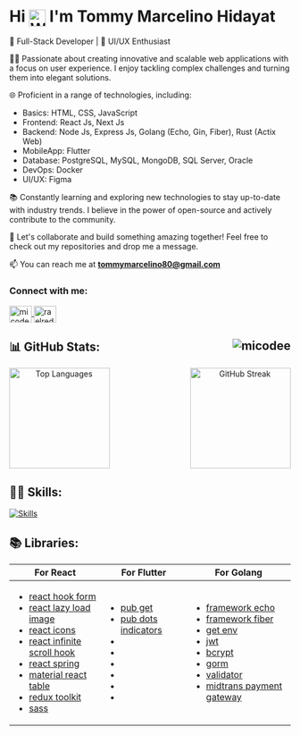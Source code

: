 <h1>Hi <img src="https://user-images.githubusercontent.com/18350557/176309783-0785949b-9127-417c-8b55-ab5a4333674e.gif" alt="Waving Hand" style="width: 30px; vertical-align: middle;"> I'm Tommy Marcelino Hidayat</h1>


🚀 Full-Stack Developer | 🎨 UI/UX Enthusiast

👨‍💻 Passionate about creating innovative and scalable web applications with a focus on user experience. I enjoy tackling complex challenges and turning them into elegant solutions. 

🌐 Proficient in a range of technologies, including:
   - Basics: HTML, CSS, JavaScript
   - Frontend: React Js, Next Js
   - Backend: Node Js, Express Js, Golang (Echo, Gin, Fiber), Rust (Actix Web)
   - MobileApp: Flutter
   - Database: PostgreSQL, MySQL, MongoDB, SQL Server, Oracle
   - DevOps: Docker
   - UI/UX: Figma

📚 Constantly learning and exploring new technologies to stay up-to-date with industry trends. I believe in the power of open-source and actively contribute to the community.

🎯 Let's collaborate and build something amazing together! Feel free to check out my repositories and drop me a message.

📫 You can reach me at **tommymarcelino80@gmail.com**

<h3 align="left">Connect with me:</h3>
<p align="left">
<a href="https://www.linkedin.com/in/tommy16" target="blank">
  <img align="center" src="https://raw.githubusercontent.com/rahuldkjain/github-profile-readme-generator/master/src/images/icons/Social/linked-in-alt.svg" alt="micodee" height="30" width="40" />
</a>
<a href="https://instagram.com/micodeee" target="blank">
  <img align="center" src="https://raw.githubusercontent.com/rahuldkjain/github-profile-readme-generator/master/src/images/icons/Social/instagram.svg" alt="raelredd" height="30" width="40" />
</a>
</p>

<h2 align="left">📊 GitHub Stats: <img align="right" src="https://komarev.com/ghpvc/?username=micodee&label=Profile%20views&color=0e75b6&style=flat" alt="micodee" /></h2>
<div align="center" style="display: flex; justify-content: space-between; align-items: center;">
<img height="180" src="https://github-readme-stats.vercel.app/api/top-langs/?username=micodee&theme=radical&hide_border=true&include_all_commits=true&count_private=false&layout=compact" alt="Top Languages">
<img height="180" src="https://github-readme-streak-stats.herokuapp.com/?user=micodee&theme=radical&hide_border=true" alt="GitHub Streak">
</div>

<h2 align="left">👨‍💻 Skills:</h2>
<!-- <p align="left">
<a href="https://developer.mozilla.org/en-US/docs/Glossary/HTML5" target="_blank" rel="noreferrer"><img src="https://raw.githubusercontent.com/danielcranney/readme-generator/main/public/icons/skills/html5-colored.svg" width="36" height="36" alt="HTML5" /></a>
<a href="https://www.w3.org/TR/CSS/#css" target="_blank" rel="noreferrer"><img src="https://raw.githubusercontent.com/danielcranney/readme-generator/main/public/icons/skills/css3-colored.svg" width="36" height="36" alt="CSS3" /></a>
<a href="https://developer.mozilla.org/en-US/docs/Web/JavaScript" target="_blank" rel="noreferrer"><img src="https://raw.githubusercontent.com/danielcranney/readme-generator/main/public/icons/skills/javascript-colored.svg" width="36" height="36" alt="Javascript" /></a>
<a href="https://reactjs.org/" target="_blank" rel="noreferrer"><img src="https://raw.githubusercontent.com/danielcranney/readme-generator/main/public/icons/skills/react-colored.svg" width="36" height="36" alt="React" /></a>
<a href="https://nextjs.org/docs" target="_blank" rel="noreferrer"><img src="https://raw.githubusercontent.com/danielcranney/readme-generator/main/public/icons/skills/nextjs-colored.svg" width="36" height="36" alt="NextJs" /></a>
<a href="https://www.flutter.com/" target="_blank" rel="noreferrer"><img src="https://raw.githubusercontent.com/danielcranney/readme-generator/main/public/icons/skills/flutter-colored.svg" width="36" height="36" alt="Flutter" /></a>
<a href="https://sass-lang.com/" target="_blank" rel="noreferrer"><img src="https://raw.githubusercontent.com/danielcranney/readme-generator/main/public/icons/skills/sass-colored.svg" width="36" height="36" alt="SASS" /></a>
<a href="https://mui.com/" target="_blank" rel="noreferrer"><img src="https://raw.githubusercontent.com/danielcranney/readme-generator/main/public/icons/skills/materialui-colored.svg" width="36" height="36" alt="Material UI" /></a>
<a href="https://getbootstrap.com/" target="_blank" rel="noreferrer"><img src="https://raw.githubusercontent.com/danielcranney/readme-generator/main/public/icons/skills/bootstrap-colored.svg" width="36" height="36" alt="Bootstrap" /></a>
<a href="https://tailwindcss.com/" target="_blank" rel="noreferrer"><img src="https://raw.githubusercontent.com/danielcranney/readme-generator/main/public/icons/skills/tailwindcss-colored.svg" width="36" height="36" alt="TailwindCSS" /></a>
<a href="https://redux.js.org/" target="_blank" rel="noreferrer"><img src="https://raw.githubusercontent.com/danielcranney/readme-generator/main/public/icons/skills/redux-colored.svg" width="36" height="36" alt="Redux" /></a>
<a href="https://golang.org" target="_blank" rel="noreferrer"><img src="https://raw.githubusercontent.com/danielcranney/readme-generator/main/public/icons/skills/go-colored.svg" width="36" height="36" alt="Golang" /></a>
<a href="https://nodejs.org/en/" target="_blank" rel="noreferrer"><img src="https://raw.githubusercontent.com/danielcranney/readme-generator/main/public/icons/skills/nodejs-colored.svg" width="36" height="36" alt="NodeJS" /></a>
<a href="https://expressjs.com/" target="_blank" rel="noreferrer"><img src="https://raw.githubusercontent.com/danielcranney/readme-generator/main/public/icons/skills/express-colored.svg" width="36" height="36" alt="Express" /></a>
<a href="https://docker.com/" target="_blank" rel="noreferrer"><img src="https://raw.githubusercontent.com/danielcranney/readme-generator/main/public/icons/skills/docker-colored.svg" width="36" height="36" alt="Docker" /></a>
<a href="https://www.postgresql.org" target="_blank" rel="noreferrer"> <img src="https://raw.githubusercontent.com/devicons/devicon/master/icons/postgresql/postgresql-original-wordmark.svg" alt="postgresql" width="36" height="36"/> </a>
<a href="https://www.mongodb.com/" target="_blank" rel="noreferrer"> <img src="https://raw.githubusercontent.com/devicons/devicon/master/icons/mongodb/mongodb-original-wordmark.svg" alt="mongodb" width="36" height="36"/> </a> <a href="https://www.mysql.com/" target="_blank" rel="noreferrer"> <img src="https://raw.githubusercontent.com/devicons/devicon/master/icons/mysql/mysql-original-wordmark.svg" alt="mysql" width="36" height="36"/> </a>
<a href="https://postman.com" target="_blank" rel="noreferrer"> <img src="https://www.vectorlogo.zone/logos/getpostman/getpostman-icon.svg" alt="postman" width="36" height="36"/> </a>
<a href="https://www.figma.com/" target="_blank" rel="noreferrer"><img src="https://raw.githubusercontent.com/danielcranney/readme-generator/main/public/icons/skills/figma-colored.svg" width="36" height="36" alt="Figma" /></a>
</p> -->

<a href="https://github.com/micodee" target="_blank" rel="noreferrer"><img src="https://skillicons.dev/icons?i=html,css,js,react,nextjs,flutter,sass,materialui,bootstrap,tailwind,redux,go,nodejs,express,docker,postgres,mysql,mongodb,postman,figma&perline=20&theme=dark" alt="Skills" /></a>

<h2 align="left">📚 Libraries:</h2>
<table>
  <thead>
    <tr>
      <th>For React</th>
      <th>For Flutter</th>
      <th>For Golang</th>
    </tr>
  </thead>
  <tbody>
    <tr>
      <td>
        <ul>
          <li><a href="https://react-hook-form.com/get-started/">react hook form</a></li>
          <li><a href="https://www.npmjs.com/package/react-lazy-load-image-component">react lazy load image</a></li>
          <li><a href="https://react-icons.github.io/react-icons/">react icons</a></li>
          <li><a href="https://www.npmjs.com/package/react-infinite-scroll-hook">react infinite scroll hook</a></li>
          <li><a href="https://www.react-spring.dev/docs/getting-started">react spring</a></li>
          <li><a href="https://www.material-react-table.com/docs/getting-started/install/">material react table</a></li>
          <li><a href="https://redux-toolkit.js.org/introduction/getting-started">redux toolkit</a></li>
          <li><a href="https://sass-lang.com/install/">sass</a></li>
        </ul>
      </td>
      <td>
         <ul>
            <li><a href="https://pub.dev/packages/get/install" title="for get size mobile phone">pub get</a></li>
            <li><a href="https://pub.dev/packages/dots_indicator" title="for dot swipper">pub dots indicators</a></li>
            <li></li>
            <li></li>
            <li></li>
            <li></li>
            <li></li>
            <li></li>
         </ul>
      </td>
      <td>
         <ul>
            <li><a href="https://echo.labstack.com/docs/quick-start">framework echo</a></li>
            <li><a href="https://docs.gofiber.io/">framework fiber</a></li>
            <li><a href="https://github.com/joho/godotenv" title="for get env">get env</a></li>
            <li><a href="https://github.com/golang-jwt/jwt" title="for jwt">jwt</a></li>
            <li><a href="https://pkg.go.dev/golang.org/x/crypto/bcrypt" title="for hashed password">bcrypt</a></li>
            <li><a href="https://gorm.io/index.html" title="object relational mapping">gorm</a></li>
            <li><a href="https://github.com/go-playground/validator/" title="validation struct">validator</a></li>
            <li><a href="https://github.com/midtrans/midtrans-go" title="payment gateway">midtrans payment gateway</a></li>
         </ul>
      </td>
    </tr>
  </tbody>
</table>




<!--
https://github.com/tandpfun/skill-icons
---
[![](https://visitcount.itsvg.in/api?id=micodee&icon=0&color=0)](https://visitcount.itsvg.in)
**micodee/micodee** is a ✨ _special_ ✨ repository because its `README.md` (this file) appears on your GitHub profile.

Here are some ideas to get you started:

- 🔭 I’m currently working on ...
- 🌱 I’m currently learning ...
- 👯 I’m looking to collaborate on ...
- 🤔 I’m looking for help with ...
- 💬 Ask me about ...
- 📫 How to reach me: ...
- 😄 Pronouns: ...
- ⚡ Fun fact: ...
-->
